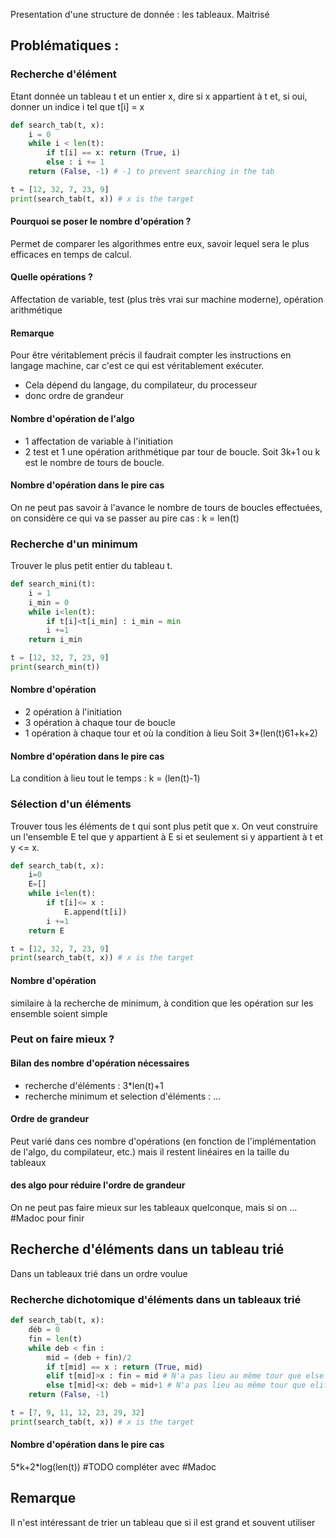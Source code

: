 Presentation d'une structure de donnée : les tableaux. Maitrisé
## Problématiques :
### Recherche d'élément
Etant donnée un tableau t et un entier x, dire si x appartient à t et, si oui, donner un indice i tel que t\[i] = x
```Python
def search_tab(t, x):
	i = 0
	while i < len(t):
		if t[i] == x: return (True, i)
		else : i += 1
	return (False, -1) # -1 to prevent searching in the tab

t = [12, 32, 7, 23, 9]
print(search_tab(t, x)) # x is the target
```
#### Pourquoi se poser le nombre d'opération ?
Permet de comparer les algorithmes entre eux, savoir lequel sera le plus efficaces en temps de calcul.
#### Quelle opérations ?
Affectation de variable, test (plus très vrai sur machine moderne), opération arithmétique
#### Remarque
Pour être véritablement précis il faudrait compter les instructions en langage machine, car c'est ce qui est véritablement exécuter.
- Cela dépend du langage, du compilateur, du processeur
- donc ordre de grandeur
#### Nombre d'opération de l'algo
- 1 affectation de variable à l'initiation
- 2 test et 1 une opération arithmétique par tour de boucle.
Soit 3k+1 ou k est le nombre de tours de boucle.
#### Nombre d'opération dans le pire cas
On ne peut pas savoir à l'avance le nombre de tours de boucles effectuées, on considère ce qui va se passer au pire cas : k = len(t)
### Recherche d'un minimum
Trouver le plus petit entier du tableau t.
```Python
def search_mini(t):
	i = 1
	i_min = 0
	while i<len(t):
		if t[i]<t[i_min] : i_min = min
		i +=1
	return i_min

t = [12, 32, 7, 23, 9]
print(search_min(t))
```
#### Nombre d'opération
- 2 opération à l'initiation
- 3 opération à chaque tour de boucle
- 1 opération à chaque tour et où la condition à lieu
Soit 3\*(len(t)61+k+2)
#### Nombre d'opération dans le pire cas
La condition à lieu tout le temps : k = (len(t)-1)
### Sélection d'un éléments
Trouver tous les éléments de t qui sont plus petit que x. On veut construire un l'ensemble E tel que y appartient à E si et seulement si y appartient à t et y <= x.
```Python
def search_tab(t, x):
	i=0
	E=[]
	while i<len(t):
		if t[i]<= x :
			E.append(t[i])
		i +=1
	return E

t = [12, 32, 7, 23, 9]
print(search_tab(t, x)) # x is the target
```
#### Nombre d'opération
similaire à la recherche de minimum, à condition que les opération sur les ensemble soient simple
### Peut on faire mieux ?
#### Bilan des nombre d'opération nécessaires
- recherche d'éléments : 3\*len(t)+1
- recherche minimum et selection d'éléments : ...
#### Ordre de grandeur
Peut varié dans ces nombre d'opérations (en fonction de l'implémentation de l'algo, du compilateur, etc.) mais il restent linéaires en la taille du tableaux
#### des algo pour réduire l'ordre de grandeur
On ne peut pas faire mieux sur les tableaux quelconque, mais si on ... #Madoc pour finir

## Recherche d'éléments dans un tableau trié
Dans un tableaux trié dans un ordre voulue
### Recherche dichotomique d'éléments dans un tableaux trié
```Python
def search_tab(t, x):
	déb = 0
	fin = len(t)
	while deb < fin :
		mid = (deb + fin)/2
		if t[mid] == x : return (True, mid)
		elif t[mid]>x : fin = mid # N'a pas lieu au même tour que else
		else t[mid]<x: deb = mid+1 # N'a pas lieu au même tour que elif
	return (False, -1)

t = [7, 9, 11, 12, 23, 29, 32]
print(search_tab(t, x)) # x is the target
```
#### Nombre d'opération dans le pire cas
5\*k+2\*log(len(t))
#TODO compléter avec #Madoc 
## Remarque
Il n'est intéressant de trier un tableau que si il est grand et souvent utiliser 
